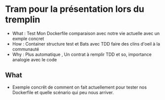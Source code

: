 # Tram pour la présentation lors du tremplin

- What : Test Mon Dockerfile comparaison avec notre vie actuelle avec un exmple concret
- How : Container structure test et Bats avec TDD faire des clins d'oeil à la communauté
- Why : Plus automatique , Un contrat à remplir TDD et so, importance analogie avec le code

## What

- Exemple concrêt de comment on fait actuellement pour tester nos Dockerfile et quelle scénario qui peu nous arriver.
